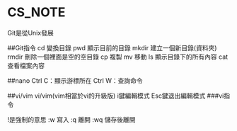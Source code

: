 # CS_NOTE

Git是從Unix發展

##Git指令
cd 	變換目錄
pwd	顯示目前的目錄
mkdir 建立一個新目錄(資料夾)
rmdir 刪除一個裡面是空的空目錄
cp 複製
mv 移動
ls 顯示目錄下的所有內容
cat 查看檔案內容



##nano
Ctrl C：顯示游標所在
Ctrl W：查詢命令




##vi/vim
vi/vim(vim相當於vi的升級版)
i鍵編輯模式
Esc鍵退出編輯模式
###vi指令




!是強制的意思
:w  寫入
:q  離開
:wq 儲存後離開
